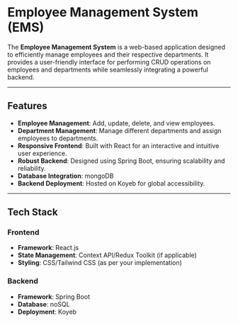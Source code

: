# Employee Management System (EMS)

The **Employee Management System** is a web-based application designed to efficiently manage employees and their respective departments. It provides a user-friendly interface for performing CRUD operations on employees and departments while seamlessly integrating a powerful backend.

---

## Features

- **Employee Management**: Add, update, delete, and view employees.
- **Department Management**: Manage different departments and assign employees to departments.
- **Responsive Frontend**: Built with React for an interactive and intuitive user experience.
- **Robust Backend**: Designed using Spring Boot, ensuring scalability and reliability.
- **Database Integration**: mongoDB
- **Backend Deployment**: Hosted on Koyeb for global accessibility.

---

## Tech Stack

### Frontend
- **Framework**: React.js
- **State Management**: Context API/Redux Toolkit (if applicable)
- **Styling**: CSS/Tailwind CSS (as per your implementation)

### Backend
- **Framework**: Spring Boot
- **Database**: noSQL
- **Deployment**: Koyeb

